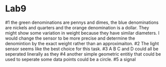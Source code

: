 # Lab9
#1 the green denominations are pennys and dimes, the blue denominations are nickels and quarters and the orange denomination is a dollar. They might show some variation in weight because they have similar diameters. I would change the sensor to be more precise and determine the denomintion by the exact weight rather than an approximaiton.
#2 The light sensor seems like the best choice for this task.
#3 A B C and D could all be seperated linerally as they 
#4 another simple geometric entitiy that could be used to seperate some data points could be a circle.
#5 a signal
